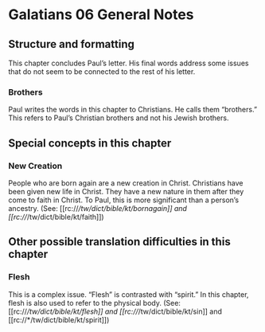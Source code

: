 # Galatians 06 General Notes
## Structure and formatting

This chapter concludes Paul’s letter. His final words address some issues that do not seem to be connected to the rest of his letter.

### Brothers
Paul writes the words in this chapter to Christians. He calls them “brothers.” This refers to Paul’s Christian brothers and not his Jewish brothers.

## Special concepts in this chapter

### New Creation

People who are born again are a new creation in Christ. Christians have been given new life in Christ. They have a new nature in them after they come to faith in Christ. To Paul, this is more significant than a person’s ancestry. (See: [[rc://*/tw/dict/bible/kt/bornagain]] and [[rc://*/tw/dict/bible/kt/faith]])

## Other possible translation difficulties in this chapter

### Flesh

This is a complex issue. “Flesh” is contrasted with “spirit.” In this chapter, flesh is also used to refer to the physical body. (See: [[rc://*/tw/dict/bible/kt/flesh]] and [[rc://*/tw/dict/bible/kt/sin]] and [[rc://*/tw/dict/bible/kt/spirit]])